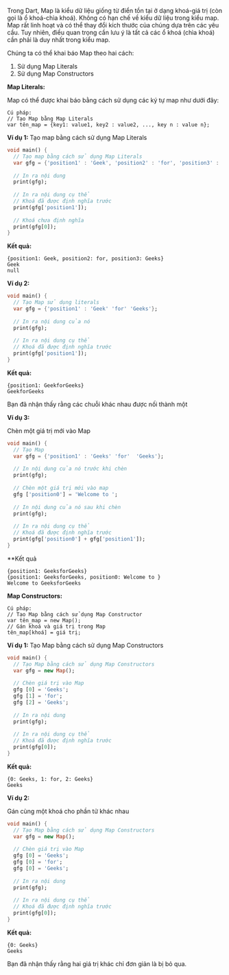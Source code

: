 Trong Dart, Map là kiểu dữ liệu giống từ điển tồn tại ở dạng khoá-giá trị (còn gọi là ổ khoá-chìa khoá). Không có hạn chế về kiểu dữ liệu trong kiểu map. Map rất linh hoạt và có thể thay đổi kích thước của chúng dựa trên các yêu cầu. Tuy nhiên, điều quan trọng cần lưu ý là tất cả các ổ khoá (chìa khoá) cần phải là duy nhất trong kiểu map.

Chúng ta có thể khai báo Map theo hai cách:
1. Sử dụng Map Literals
2. Sử dụng Map Constructors

**Map Literals:**

Map có thể được khai báo bằng cách sử dụng các ký tự map như dưới đây:
```
Cú pháp:
// Tạo Map bằng Map Literals
var tên_map = {key1: value1, key2 : value2, ..., key n : value n};
```
**Ví dụ 1:**
Tạo map bằng cách sử dụng Map Literals
```Dart
void main() { 
  // Tạo map bằng cách sử dụng Map Literals
  var gfg = {'position1' : 'Geek', 'position2' : 'for', 'position3' : 'Geeks'};
   
  // In ra nội dung
  print(gfg);
   
  // In ra nội dung cụ thể
  // Khoá đã được định nghĩa trước
  print(gfg['position1']);
   
  // Khoá chưa định nghĩa
  print(gfg[0]);
}
```
**Kết quả:**
```
{position1: Geek, position2: for, position3: Geeks}
Geek
null
```
**Ví dụ 2:**
```Dart
void main() { 
  // Tạo Map sử dụng literals
  var gfg = {'position1' : 'Geek' 'for' 'Geeks'};
   
  // In ra nội dung của nó
  print(gfg);
   
  // In ra nội dung cụ thể
  // Khoá đã được định nghĩa trước
  print(gfg['position1']);
}
```
**Kết quả:**
```
{position1: GeekforGeeks}
GeekforGeeks
```
Bạn đã nhận thấy rằng các chuỗi khác nhau được nối thành một

**Ví dụ 3:**

Chèn một giá trị mới vào Map
```Dart
void main() { 
  // Tạo Map
  var gfg = {'position1' : 'Geeks' 'for'  'Geeks'};
   
  // In nội dung của nó trước khi chèn
  print(gfg);
   
  // Chèn một giá trị mới vào map
  gfg ['position0'] = 'Welcome to ';
   
  // In nội dung của nó sau khi chèn
  print(gfg);
   
  // In ra nội dung cụ thể
  // Khoá đã được định nghĩa trước
  print(gfg['position0'] + gfg['position1']);
}
```
**Kết quả
```
{position1: GeeksforGeeks}
{position1: GeeksforGeeks, position0: Welcome to }
Welcome to GeeksforGeeks
```
**Map Constructors:**
```
Cú pháp:
// Tạo Map bằng cách sử dụng Map Constructor
var tên_map = new Map();
// Gán khoá và giá trị trong Map
tên_map[khoá] = giá trị;
```
**Ví dụ 1:**
Tạo Map bằng cách sử dụng Map Constructors
```Dart
void main() { 
  // Tạo Map bằng cách sử dụng Map Constructors
  var gfg = new Map();
   
  // Chèn giá trị vào Map
  gfg [0] = 'Geeks';
  gfg [1] = 'for';
  gfg [2] = 'Geeks';
   
  // In ra nội dung
  print(gfg);
   
  // In ra nội dung cụ thể
  // Khoá đã được định nghĩa trước
  print(gfg[0]);
}
```
**Kết quả:**
```
{0: Geeks, 1: for, 2: Geeks}
Geeks
```
**Ví dụ 2:**

Gán cùng một khoá cho phần tử khác nhau
```Dart
void main() { 
  // Tạo Map bằng cách sử dụng Map Constructors
  var gfg = new Map();
   
  // Chèn giá trị vào Map
  gfg [0] = 'Geeks';
  gfg [0] = 'for';
  gfg [0] = 'Geeks';
   
  // In ra nội dung
  print(gfg);
   
  // In ra nội dung cụ thể
  // Khoá đã được định nghĩa trước
  print(gfg[0]);
}
```
**Kết quả:**
```
{0: Geeks} 
Geeks
```
Bạn đã nhận thấy rằng hai giá trị khác chỉ đơn giản là bị bỏ qua.